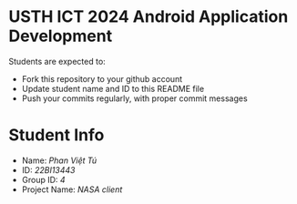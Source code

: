 USTH ICT 2024 Android Application Development
=====================================================

Students are expected to:

* Fork this repository to your github account
* Update student name and ID to this README file
* Push your commits regularly, with proper commit messages

Student Info
=======================

* Name: *Phan Việt Tú*
* ID: *22BI13443*
* Group ID: *4*
* Project Name: *NASA client*

